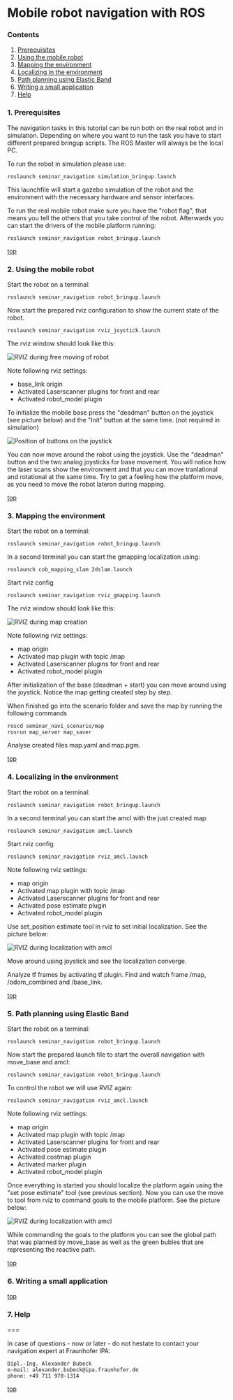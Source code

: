 Mobile robot navigation with ROS
===========
<a id="top"/>

### Contents

1. <a href="#1-prerequisites">Prerequisites</a>
2. <a href="#2-using-the-mobile-robot">Using the mobile robot</a>
3. <a href="#3-mapping-the-environment">Mapping the environment</a>
4. <a href="#4-localizing-in-the-environment">Localizing in the environment</a>
5. <a href="#5-path-planning-using-elastic-band">Path planning using Elastic Band</a>
6. <a href="#6-writing-a-small-application">Writing a small application</a>
7. <a href="#7-help">Help</a>


### 1. Prerequisites
The navigation tasks in this tutorial can be run both on the real robot and in simulation. Depending on where you want to run the task you have to start different prepared bringup scripts. The ROS Master will always be the local PC.

To run the robot in simulation please use:

	roslaunch seminar_navigation simulation_bringup.launch

This launchfile will start a gazebo simulation of the robot and the environment with the necessary hardware and sensor interfaces.

To run the real mobile robot make sure you have the "robot flag", that means you tell the others that you take control of the robot. Afterwards you can start the drivers of the mobile platform running:

	roslaunch seminar_navigation robot_bringup.launch

<a href="#top">top</a> 
### 2. Using the mobile robot

Start the robot on a terminal:

	roslaunch seminar_navigation robot_bringup.launch
	
Now start the prepared rviz configuration to show the current state of the robot.

	roslaunch seminar_navigation rviz_joystick.launch

The rviz window should look like this:

![RVIZ during free moving of robot](/doc/rviz_joystick.png)

Note following rviz settings:

* base_link origin
* Activated Laserscanner plugins for front and rear
* Activated robot_model plugin

To initialize the mobile base press the "deadman" button on the joystick (see picture below) and the "Init" button at the same time. (not required in simulation)

![Position of buttons on the joystick](/doc/Joystick.png)

You can now move around the robot using the joystick. Use the "deadman" button and the two analog joysticks for base movement. You will notice how the laser scans show the environment and that you can move tranlational and rotational at the same time. Try to get a feeling how the platform move, as you need to move the robot lateron during mapping.


<a href="#top">top</a> 
### 3. Mapping the environment

Start the robot on a terminal:

	roslaunch seminar_navigation robot_bringup.launch
	
In a second terminal you can start the gmapping localization using:

	roslaunch cob_mapping_slam 2dslam.launch
	
Start rviz config

	roslaunch seminar_navigation rviz_gmapping.launch

The rviz window should look like this:

![RVIZ during map creation](/doc/rviz_gmapping.png)


Note following rviz settings:

* map origin
* Activated map plugin with topic /map
* Activated Laserscanner plugins for front and rear
* Activated robot_model plugin

After initialization of the base (deadman + start) you can move around using the joystick. Notice the map getting created step by step.

When finished go into the scenario folder and save the map by running the following commands

	roscd seminar_navi_scenario/map
	rosrun map_server map_saver

Analyse created files map.yaml and map.pgm.


<a href="#top">top</a> 
### 4. Localizing in the environment
Start the robot on a terminal:

	roslaunch seminar_navigation robot_bringup.launch
	
In a second terminal you can start the amcl with the just created map:

	roslaunch seminar_navigation amcl.launch
	
Start rviz config

	roslaunch seminar_navigation rviz_amcl.launch

Note following rviz settings:

* map origin
* Activated map plugin with topic /map
* Activated Laserscanner plugins for front and rear
* Activated pose estimate plugin
* Activated robot_model plugin

Use set_position estimate tool in rviz to set initial localization. See the picture below:

![RVIZ during localization with amcl](/doc/rviz_amcl.png)

Move around using joystick and see the localization converge.

Analyze tf frames by activating tf plugin. Find and watch frame /map, /odom\_combined and /base\_link.

<a href="#top">top</a> 
### 5. Path planning using Elastic Band
Start the robot on a terminal:

	roslaunch seminar_navigation robot_bringup.launch
	
Now start the prepared launch file to start the overall navigation with move_base and amcl:

	roslaunch seminar_navigation robot_bringup.launch

To control the robot we will use RVIZ again:

	roslaunch seminar_navigation rviz_amcl.launch

Note following rviz settings:

* map origin
* Activated map plugin with topic /map
* Activated Laserscanner plugins for front and rear
* Activated pose estimate plugin
* Activated costmap plugin
* Activated marker plugin
* Activated robot_model plugin

Once everything is started you should localize the platform again using the "set pose estimate" tool (see previous section). Now you can use the move to tool from rviz to command goals to the mobile platform. See the picture below:

![RVIZ during localization with amcl](/doc/rviz_amcl.png)

While commanding the goals to the platform you can see the global path that was planned by move_base as well as the green bubles that are representing the reactive path. 


<a href="#top">top</a> 
### 6. Writing a small application
<a href="#top">top</a> 

### 7. Help  



===

In case of questions - now or later - do not hestate to contact your navigation expert at Fraunhofer IPA:

	Dipl.-Ing. Alexander Bubeck
	e-mail: alexander.bubeck@ipa.fraunhofer.de
 	phone: +49 711 970-1314

<a href="#top">top</a> 
